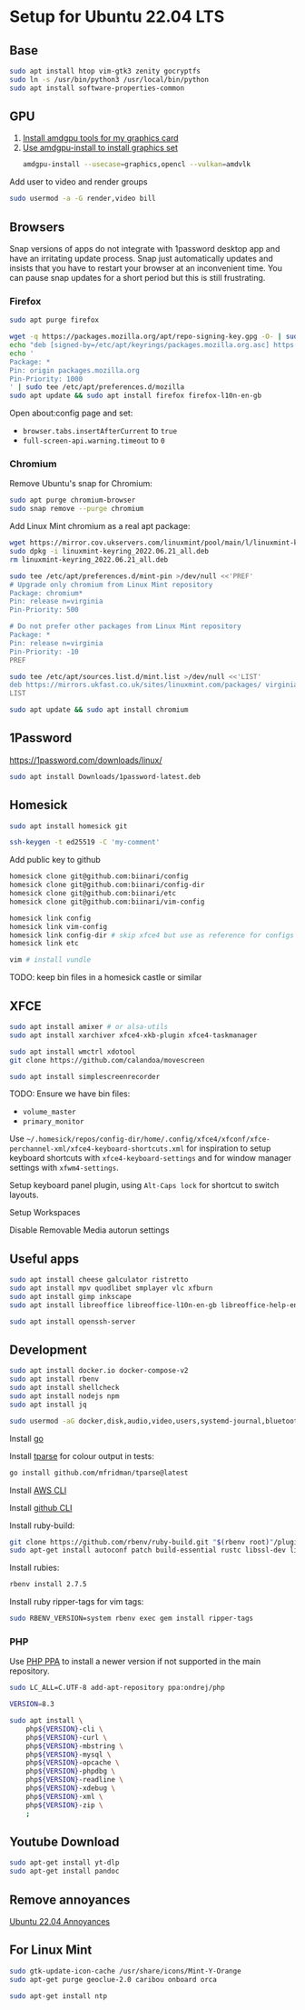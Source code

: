 # Setup for Ubuntu 22.04 LTS

## Base

```sh
sudo apt install htop vim-gtk3 zenity gocryptfs
sudo ln -s /usr/bin/python3 /usr/local/bin/python
sudo apt install software-properties-common
```

## GPU

1. [Install amdgpu tools for my graphics card](https://www.amd.com/en/support/downloads/drivers.html/graphics/radeon-rx/radeon-rx-6000-series/amd-radeon-rx-6600-xt.html)
1. [Use amdgpu-install to install graphics set](https://amdgpu-install.readthedocs.io/en/latest/install-installing.html#installing-the-all-open-use-case)
    ```sh
    amdgpu-install --usecase=graphics,opencl --vulkan=amdvlk
    ```

Add user to video and render groups

```sh
sudo usermod -a -G render,video bill
```

## Browsers

Snap versions of apps do not integrate with 1password desktop app and have an irritating update process. Snap just automatically updates and insists that you have to restart your browser at an inconvenient time. You can pause snap updates for a short period but this is still frustrating.

### Firefox

```sh
sudo apt purge firefox

wget -q https://packages.mozilla.org/apt/repo-signing-key.gpg -O- | sudo tee /etc/apt/keyrings/packages.mozilla.org.asc > /dev/null
echo "deb [signed-by=/etc/apt/keyrings/packages.mozilla.org.asc] https://packages.mozilla.org/apt mozilla main" | sudo tee -a /etc/apt/sources.list.d/mozilla.list > /dev/null
echo '
Package: *
Pin: origin packages.mozilla.org
Pin-Priority: 1000
' | sudo tee /etc/apt/preferences.d/mozilla
sudo apt update && sudo apt install firefox firefox-l10n-en-gb
```

Open about:config page and set:

* `browser.tabs.insertAfterCurrent` to `true`
* `full-screen-api.warning.timeout` to `0`

### Chromium

Remove Ubuntu's snap for Chromium:

```sh
sudo apt purge chromium-browser
sudo snap remove --purge chromium
```

Add Linux Mint chromium as a real apt package:

```sh
wget https://mirror.cov.ukservers.com/linuxmint/pool/main/l/linuxmint-keyring/linuxmint-keyring_2022.06.21_all.deb
sudo dpkg -i linuxmint-keyring_2022.06.21_all.deb
rm linuxmint-keyring_2022.06.21_all.deb

sudo tee /etc/apt/preferences.d/mint-pin >/dev/null <<'PREF'
# Upgrade only chromium from Linux Mint repository
Package: chromium*
Pin: release n=virginia
Pin-Priority: 500

# Do not prefer other packages from Linux Mint repository
Package: *
Pin: release n=virginia
Pin-Priority: -10
PREF

sudo tee /etc/apt/sources.list.d/mint.list >/dev/null <<'LIST'
deb https://mirrors.ukfast.co.uk/sites/linuxmint.com/packages/ virginia upstream
LIST

sudo apt update && sudo apt install chromium
```

## 1Password

https://1password.com/downloads/linux/

```sh
sudo apt install Downloads/1password-latest.deb
```

## Homesick

```sh
sudo apt install homesick git

ssh-keygen -t ed25519 -C 'my-comment'
```

Add public key to github

```sh
homesick clone git@github.com:biinari/config
homesick clone git@github.com:biinari/config-dir
homesick clone git@github.com:biinari/etc
homesick clone git@github.com:biinari/vim-config

homesick link config
homesick link vim-config
homesick link config-dir # skip xfce4 but use as reference for configs
homesick link etc

vim # install vundle
```

TODO: keep bin files in a homesick castle or similar

## XFCE

```sh
sudo apt install amixer # or alsa-utils
sudo apt install xarchiver xfce4-xkb-plugin xfce4-taskmanager

sudo apt install wmctrl xdotool
git clone https://github.com/calandoa/movescreen

sudo apt install simplescreenrecorder
```

TODO: Ensure we have bin files:
* `volume_master`
* `primary_monitor`

Use `~/.homesick/repos/config-dir/home/.config/xfce4/xfconf/xfce-perchannel-xml/xfce4-keyboard-shortcuts.xml` for inspiration to setup keyboard shortcuts with `xfce4-keyboard-settings` and for window manager settings with `xfwm4-settings`.

Setup keyboard panel plugin, using `Alt-Caps lock` for shortcut to switch layouts.

Setup Workspaces

Disable Removable Media autorun settings

## Useful apps

```sh
sudo apt install cheese galculator ristretto
sudo apt install mpv quodlibet smplayer vlc xfburn
sudo apt install gimp inkscape
sudo apt install libreoffice libreoffice-l10n-en-gb libreoffice-help-en-gb

sudo apt install openssh-server
```

## Development

```sh
sudo apt install docker.io docker-compose-v2
sudo apt install rbenv
sudo apt install shellcheck
sudo apt install nodejs npm
sudo apt install jq

sudo usermod -aG docker,disk,audio,video,users,systemd-journal,bluetooth,netdev,scanner bill
```

Install [go](https://golang.org/dl/)

Install [tparse](https://github.com/mfridman/tparse/) for colour output in tests:
```sh
go install github.com/mfridman/tparse@latest
```

Install [AWS CLI](https://docs.aws.amazon.com/cli/latest/userguide/getting-started-install.html)

Install [github CLI](https://cli.github.com/)

Install ruby-build:
```sh
git clone https://github.com/rbenv/ruby-build.git "$(rbenv root)"/plugins/ruby-build
sudo apt-get install autoconf patch build-essential rustc libssl-dev libyaml-dev libreadline6-dev zlib1g-dev libgmp-dev libncurses5-dev libffi-dev libgdbm6 libgdbm-dev libdb-dev uuid-dev
```

Install rubies:
```sh
rbenv install 2.7.5
```

Install ruby ripper-tags for vim tags:
```sh
sudo RBENV_VERSION=system rbenv exec gem install ripper-tags
```

### PHP

Use [PHP PPA](https://launchpad.net/~ondrej/+archive/ubuntu/php) to install a newer version if not supported in the main repository.

```sh
sudo LC_ALL=C.UTF-8 add-apt-repository ppa:ondrej/php
```

```sh
VERSION=8.3

sudo apt install \
    php${VERSION}-cli \
    php${VERSION}-curl \
    php${VERSION}-mbstring \
    php${VERSION}-mysql \
    php${VERSION}-opcache \
    php${VERSION}-phpdbg \
    php${VERSION}-readline \
    php${VERSION}-xdebug \
    php${VERSION}-xml \
    php${VERSION}-zip \
    ;
```

## Youtube Download

```sh
sudo apt-get install yt-dlp
sudo apt-get install pandoc
```

## Remove annoyances

[Ubuntu 22.04 Annoyances](https://gist.github.com/jfeilbach/f4d0b19df82e04bea8f10cdd5945a4ff)

## For Linux Mint

```sh
sudo gtk-update-icon-cache /usr/share/icons/Mint-Y-Orange
sudo apt-get purge geoclue-2.0 caribou onboard orca

sudo apt-get install ntp
```
